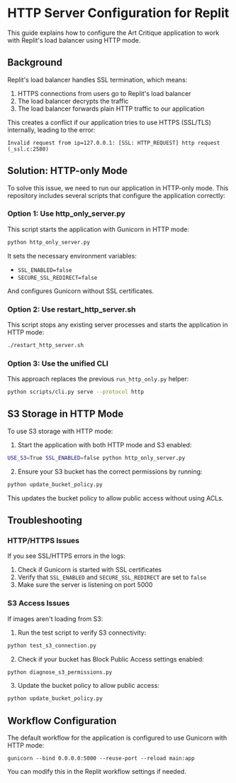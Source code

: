 # HTTP Server Configuration for Replit

This guide explains how to configure the Art Critique application to work with Replit's load balancer using HTTP mode.

## Background

Replit's load balancer handles SSL termination, which means:

1. HTTPS connections from users go to Replit's load balancer
2. The load balancer decrypts the traffic
3. The load balancer forwards plain HTTP traffic to our application

This creates a conflict if our application tries to use HTTPS (SSL/TLS) internally, leading to the error:
```
Invalid request from ip=127.0.0.1: [SSL: HTTP_REQUEST] http request (_ssl.c:2580)
```

## Solution: HTTP-only Mode

To solve this issue, we need to run our application in HTTP-only mode. This repository includes several scripts that configure the application correctly:

### Option 1: Use http_only_server.py

This script starts the application with Gunicorn in HTTP mode:

```bash
python http_only_server.py
```

It sets the necessary environment variables:
- `SSL_ENABLED=false`
- `SECURE_SSL_REDIRECT=false`

And configures Gunicorn without SSL certificates.

### Option 2: Use restart_http_server.sh

This script stops any existing server processes and starts the application in HTTP mode:

```bash
./restart_http_server.sh
```

### Option 3: Use the unified CLI

This approach replaces the previous `run_http_only.py` helper:

```bash
python scripts/cli.py serve --protocol http
```

## S3 Storage in HTTP Mode

To use S3 storage with HTTP mode:

1. Start the application with both HTTP mode and S3 enabled:

```bash
USE_S3=True SSL_ENABLED=false python http_only_server.py
```

2. Ensure your S3 bucket has the correct permissions by running:

```bash
python update_bucket_policy.py
```

This updates the bucket policy to allow public access without using ACLs.

## Troubleshooting

### HTTP/HTTPS Issues

If you see SSL/HTTPS errors in the logs:

1. Check if Gunicorn is started with SSL certificates
2. Verify that `SSL_ENABLED` and `SECURE_SSL_REDIRECT` are set to `false`
3. Make sure the server is listening on port 5000

### S3 Access Issues

If images aren't loading from S3:

1. Run the test script to verify S3 connectivity:

```bash
python test_s3_connection.py
```

2. Check if your bucket has Block Public Access settings enabled:

```bash
python diagnose_s3_permissions.py
```

3. Update the bucket policy to allow public access:

```bash
python update_bucket_policy.py
```

## Workflow Configuration

The default workflow for the application is configured to use Gunicorn with HTTP mode:

```
gunicorn --bind 0.0.0.0:5000 --reuse-port --reload main:app
```

You can modify this in the Replit workflow settings if needed.